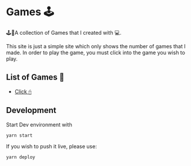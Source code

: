 # Games 🕹

🕹👾A collection of Games that I created with 💻.   

This site is just a simple site which only shows the number of games that I made. In order to play the game, you must click into the game you wish to play.


## List of Games 👾
- [Click 🖱](https://withoutwax.github.io/Games/click.html)

## Development
Start Dev environment with
```JavaScript
yarn start
```

If you wish to push it live, please use:
```JavaScript
yarn deploy
```